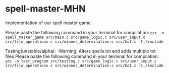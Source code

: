 # spell-master-MHN
Implementation of our spell master game.

Please paste the following command in your terminal for compilation:
`gcc -o spell_master_game src/main.c src/game_logic.c src/user_input.c src/file_operations.c src/winner_determination.c src/bot.c -I./include`

Testing(unstable/alpha): -Warning: Alters spells.txt and adds multiple txt files
Please paste the following command in your terminal for compilation:
`gcc -o test_program src/testing.c src/game_logic.c src/user_input.c src/file_operations.c src/winner_determination.c src/bot.c -I./include`